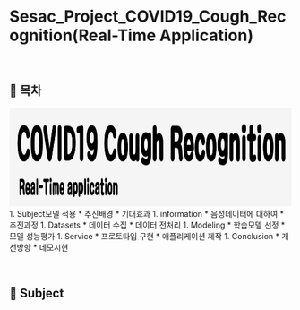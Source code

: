 # Sesac_Project_COVID19_Cough_Recognition(Real-Time Application)

&nbsp;
## 🎈 __목차__
<img src="./image/main.png" height="175">
1. Subject모델 적용
    * 추진배경
    * 기대효과
1. information
    * 음성데이터에 대하여
    * 추진과정
1. Datasets
    * 데이터 수집
    * 데이터 전처리
1. Modeling
    * 학습모델 선정
    * 모델 성능평가
1. Service
    * 프로토타입 구현
    * 애플리케이션 제작
1. Conclusion
    * 개선방향
    * 데모시현
   

&nbsp;
## 🎈 __Subject__
